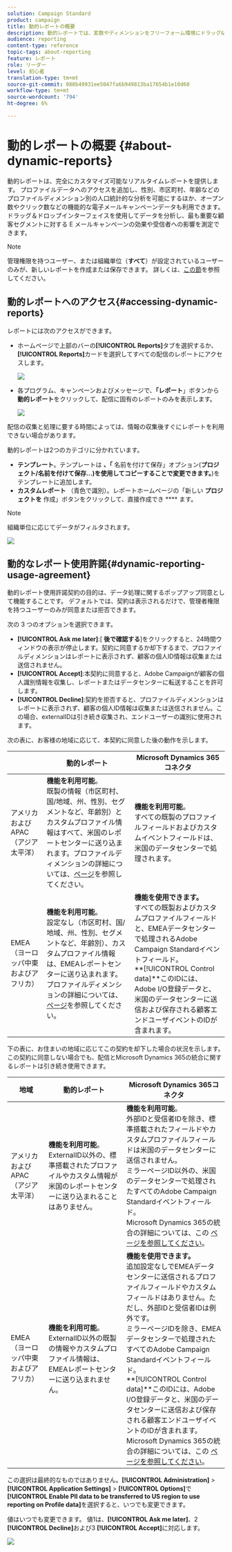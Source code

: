 ```yaml
---
solution: Campaign Standard
product: campaign
title: 動的レポートの概要
description: 動的レポートでは、変数やディメンションをフリーフォーム環境にドラッグ&ドロップし、キャンペーンの成功を分析します。
audience: reporting
content-type: reference
topic-tags: about-reporting
feature: レポート
role: リーダー
level: 初心者
translation-type: tm+mt
source-git-commit: 088b49931ee5047fa6b949813ba17654b1e10d60
workflow-type: tm+mt
source-wordcount: '794'
ht-degree: 6%

---
```



# 動的レポートの概要 {#about-dynamic-reports}

動的レポートは、完全にカスタマイズ可能なリアルタイムレポートを提供します。 プロファイルデータへのアクセスを追加し、性別、市区町村、年齢などのプロファイルディメンション別の人口統計的な分析を可能にするほか、オープン数やクリック数などの機能的な電子メールキャンペーンデータも利用できます。 ドラッグ＆ドロップインターフェイスを使用してデータを分析し、最も重要な顧客セグメントに対する E メールキャンペーンの効果や受信者への影響を測定できます。

>[!NOTE]
>
>管理権限を持つユーザー、または組織単位（**すべて**）が設定されているユーザーのみが、新しいレポートを作成または保存できます。 詳しくは、[この節](../../administration/using/users-management.md)を参照してください。

## 動的レポートへのアクセス{#accessing-dynamic-reports}

レポートには次のアクセスができます。

* ホームページで上部のバーの&#x200B;**[!UICONTROL Reports]**&#x200B;タブを選択するか、**[!UICONTROL Reports]**&#x200B;カードを選択してすべての配信のレポートにアクセスします。

   ![](assets/campaign_reports_access.png)

* 各プログラム、キャンペーンおよびメッセージで、**「レポート**」ボタンから&#x200B;**動的レポート**&#x200B;をクリックして、配信に固有のレポートのみを表示します。

   ![](assets/campaign_reports_description.png)

配信の収集と処理に要する時間によっては、情報の収集後すぐにレポートを利用できない場合があります。

動的レポートは2つのカテゴリに分かれています。

* **テンプレート**。テンプレートは **、「** 名前を付けて保存」オプション(**プロジェクト/名前を付けて保存…)を使用してコピーすることで変更できます。**)をテンプレートに追加します。
* **カスタムレポート** （青色で識別）。レポートホームページの「新しい **プロジェクトを** 作成」ボタンをクリックして、直接作成でき **** ます。

>[!NOTE]
>
>組織単位に応じてデータがフィルタされます。

![](assets/dynamic_report_overview.png)

## 動的なレポート使用許諾{#dynamic-reporting-usage-agreement}

動的レポート使用許諾契約の目的は、データ処理に関するポップアップ同意として機能することです。 デフォルトでは、契約は表示されるだけで、管理者権限を持つユーザーのみが同意または拒否できます。

次の 3 つのオプションを選択できます。

* **[!UICONTROL Ask me later]**:[ **後で確認する**]をクリックすると、24時間ウィンドウの表示が停止します。契約に同意するか却下するまで、プロファイルディメンションはレポートに表示されず、顧客の個人ID情報は収集または送信されません。
* **[!UICONTROL Accept]**:本契約に同意すると、Adobe Campaignが顧客の個人識別情報を収集し、レポートまたはデータセンターに転送することを許可します。
* **[!UICONTROL Decline]**:契約を拒否すると、プロファイルディメンションはレポートに表示されず、顧客の個人ID情報は収集または送信されません。この場合、externalIDは引き続き収集され、エンドユーザーの識別に使用されます。

次の表に、お客様の地域に応じて、本契約に同意した後の動作を示します。

|  | 動的レポート | Microsoft Dynamics 365コネクタ |
|---|---|---|
| アメリカおよびAPAC（アジア太平洋） | **機能を利用可能**。<br>既製の情報（市区町村、国/地域、州、性別、セグメントなど、年齢別）とカスタムプロファイル情報はすべて、米国のレポートセンターに送り込まれます。プロファイルディメンションの詳細については、[ページ](../../reporting/using/list-of-components-.md)を参照してください。 | **機能を利用可能**。<br>すべての既製のプロファイルフィールドおよびカスタムイベントフィールドは、米国のデータセンターで処理されます。 |
| EMEA（ヨーロッパ中東およびアフリカ） | **機能を利用可能**。<br>設定なし（市区町村、国/地域、州、性別、セグメントなど、年齢別）、カスタムプロファイル情報は、EMEAレポートセンターに送り込まれます。プロファイルディメンションの詳細については、[ページ](../../reporting/using/list-of-components-.md)を参照してください。 | **機能を使用できます。** <br>すべての既製およびカスタムプロファイルフィールドと、EMEAデータセンターで処理されるAdobe Campaign Standardイベントフィールド。<br>**[!UICONTROL Control data]**このIDには、Adobe I/O登録データと、米国のデータセンターに送信および保存される顧客エンドユーザイベントのIDが含まれます。 |

下の表に、お住まいの地域に応じてこの契約を却下した場合の状況を示します。 この契約に同意しない場合でも、配信とMicrosoft Dynamics 365の統合に関するレポートは引き続き使用できます。

| 地域 | 動的レポート | Microsoft Dynamics 365コネクタ |
|---|---|---|
| アメリカおよびAPAC（アジア太平洋） | **機能を利用可能**。<br> ExternalID以外の、標準搭載されたプロファイルやカスタム情報が米国のレポートセンターに送り込まれることはありません。 | **機能を利用可能**。<br>外部IDと受信者IDを除き、標準搭載されたフィールドやカスタムプロファイルフィールドは米国のデータセンターに送信されません。<br>ミラーページID以外の、米国のデータセンターで処理されたすべてのAdobe Campaign Standardイベントフィールド。<br>Microsoft Dynamics 365の統合の詳細については、この [ページを参照してください](../../integrating/using/d365-acs-get-started.md)。 |
| EMEA（ヨーロッパ中東およびアフリカ） | **機能を利用可能**。<br>ExternalID以外の既製の情報やカスタムプロファイル情報は、EMEAレポートセンターに送り込まれません。 | **機能を使用できます。** <br>追加設定なしでEMEAデータセンターに送信されるプロファイルフィールドやカスタムフィールドはありません。ただし、外部IDと受信者IDは例外です。<br>ミラーページIDを除き、EMEAデータセンターで処理されたすべてのAdobe Campaign Standardイベントフィールド。<br>**[!UICONTROL Control data]**このIDには、Adobe I/O登録データと、米国のデータセンターに送信および保存される顧客エンドユーザイベントのIDが含まれます。<br>Microsoft Dynamics 365の統合の詳細については、この [ページを参照してください](../../integrating/using/d365-acs-get-started.md)。 |

この選択は最終的なものではありません。**[!UICONTROL Administration]** > **[!UICONTROL Application Settings]** > **[!UICONTROL Options]**&#x200B;で&#x200B;**[!UICONTROL Enable PII data to be transferred to US region to use reporting on Profile data]**&#x200B;を選択すると、いつでも変更できます。

値はいつでも変更できます。 値1は、**[!UICONTROL Ask me later]**、2 **[!UICONTROL Decline]**&#x200B;および3 **[!UICONTROL Accept]**&#x200B;に対応します。

![](assets/pii_window_2.png)
